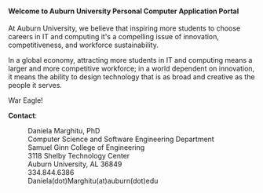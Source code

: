 
#### Welcome to Auburn University Personal Computer Application Portal

At Auburn University, we believe that inspiring more students to
choose careers in IT and computing it's a compelling issue of
innovation, competitiveness, and workforce sustainability.

In a global economy, attracting more students in IT and computing
means a larger and more competitive workforce; in a world dependent on
innovation, it means the ability to design technology that is as broad
and creative as the people it serves.

War Eagle!

**Contact**:
<dl>
<dd>Daniela Marghitu, PhD<dd>
<dd>Computer Science and Software Engineering Department</dd>
<dd>Samuel Ginn College of Engineering</dd>
<dd>3118 Shelby Technology Center</dd>
<dd>Auburn University, AL 36849</dd>
<dd>334.844.6386</dd>
<dd>Daniela(dot)Marghitu(at)auburn(dot)edu</dd>
</dl>
